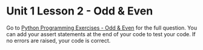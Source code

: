 # Unit 1 Lesson 2 - Odd & Even

Go to [Python Programming Exercises - Odd & Even](https://inventwithpython.com/PythonProgrammingExercisesGentlyExplained.pdf#page=19) for the full question. You can add your assert statements at the end of your code to test your code. If no errors are raised, your code is correct.